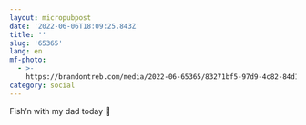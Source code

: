 ```yaml
---
layout: micropubpost
date: '2022-06-06T18:09:25.843Z'
title: ''
slug: '65365'
lang: en
mf-photo:
  - >-
    https://brandontreb.com/media/2022-06-65365/83271bf5-97d9-4c82-84d1-ef5f9c641373.jpeg
category: social
---
```

Fish’n with my dad today 🎣
